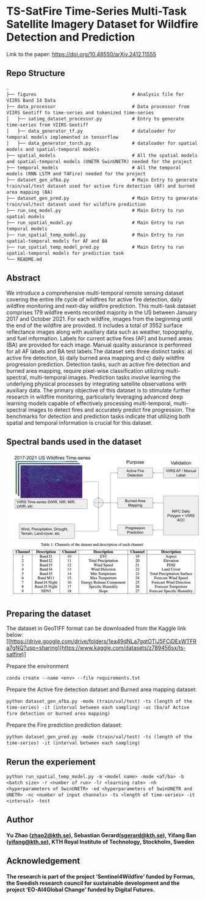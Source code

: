 # TS-SatFire Time-Series Multi-Task Satellite Imagery Dataset for Wildfire Detection and Prediction

Link to the paper: https://doi.org/10.48550/arXiv.2412.11555

## Repo Structure
    .
    ├── figures                                   # Analysis file for VIIRS Band I4 Data
    ├── data_processor                            # Data processor from VIIRS Geotiff to time-series and tokenized time-series 
    │   ├── satimg_dataset_processor.py           # Entry to generate time-series from VIIRS Geotiff
    │   ├── data_generator_tf.py                  # dataloader for temporal models implemented in tensorflow
    │   ├── data_generator_torch.py               # dataloader for spatial models and spatial-temporal models
    ├── spatial_models                            # All the spatial models and spatial-temporal models (UNETR SwinUNETR) needed for the project 
    ├── temporal_models                           # All the temporal models (RNN LSTM and T4Fire) needed for the project
    ├── dataset_gen_afba.py                       # Main Entry to generate train/val/test dataset used for active fire detection (AF) and burned area mapping (BA)
    ├── dataset_gen_pred.py                       # Main Entry to generate train/val/test dataset used for wildfire prediction
    ├── run_seq_model.py                          # Main Entry to run spatial models
    ├── run_spatial_model.py                      # Main Entry to run temporal models
    ├── run_spatial_temp_model.py                 # Main Entry to run spatial-temporal models for AF and BA
    ├── run_spatial_temp_model_pred.py            # Main Entry to run spatial-temporal models for prediction task
    └── README.md

## Abstract

We introduce a comprehensive multi-temporal remote sensing dataset covering the entire life cycle of wildfires for active fire detection, daily wildfire monitoring and next-day wildfire prediction. This multi-task dataset comprises 179 wildfire events recorded majority in the US between January 2017 and October 2021. For each wildfire, images from the beginning until the end of the wildfire are provided. It includes a total of 3552 surface reflectance images along with auxiliary data such as weather, topography, and fuel information. Labels for current active fires (AF) and burned areas (BA) are provided for each image. Manual quality assurance is performed for all AF labels and BA test labels.The dataset sets three distinct tasks: a) active fire detection, b) daily burned area mapping and c) daily wildfire progression prediction. Detection tasks, such as active fire detection and burned area mapping, require pixel-wise classification utilizing multi-spectral, multi-temporal images. Prediction tasks involve learning the underlying physical processes by integrating satellite observations with auxiliary data. The primary objective of this dataset is to stimulate further research in wildfire monitoring, particularly leveraging advanced deep learning models capable of effectively processing multi-temporal, multi-spectral images to detect fires and accurately predict fire progression. The benchmarks for detection and prediction tasks indicate that utilizing both spatial and temporal information is crucial for this dataset.

## Spectral bands used in the dataset
![Alt text](figures/flowchart.svg?raw=true "Dataset Setup")
![Alt text](figures/Bands.png?raw=true "Dataset Channels")


## Preparing the dataset
The dataset in GeoTIFF format can be downloaded from the Kaggle link below:
[[https://drive.google.com/drive/folders/1ea49dNLa7gqtOTIJ5FCiDExWTFRa7gNQ?usp=sharing](https://www.kaggle.com/datasets/z789456sx/ts-satfire)]

Prepare the environment
```
conda create --name <env> --file requirements.txt
```

Prepare the Active fire detection dataset and Burned area mapping dataset:
```
python dataset_gen_afba.py -mode (train/val/test) -ts (length of the time-series) -it (interval between each sampling) -uc (ba/af Active fire detection or burned area mapping)
```
Prepare the Fire prediction prediction dataset:
```
python dataset_gen_pred.py -mode (train/val/test) -ts (length of the time-series) -it (interval between each sampling)
```

## Rerun the experiement
```
python run_spatial_temp_model.py -m <model name> -mode <af/ba> -b <batch size> -r <number of run> -lr <learning rate> -nh <hyperparameters of SwinUNETR> -ed <hyperparameters of SwinUNETR and UNETR> -nc <number of input channels> -ts <length of time-series> -it <interval> -test
```

## Author

#### Yu Zhao (zhao2@kth.se), Sebastian Gerard(sgerard@kth.se), Yifang Ban (yifang@kth.se), KTH Royal Institute of Technology, Stockholm, Sweden

## Acknowledgement
#### The research is part of the project ‘Sentinel4Wildfire’ funded by Formas, the Swedish research council for sustainable development and the project ‘EO-AI4Global Change’ funded by Digital Futures.
